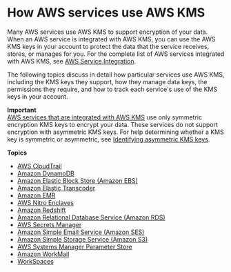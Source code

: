 # How AWS services use AWS KMS<a name="service-integration"></a>

Many AWS services use AWS KMS to support encryption of your data\. When an AWS service is integrated with AWS KMS, you can use the AWS KMS keys in your account to protect the data that the service receives, stores, or manages for you\. For the complete list of AWS services integrated with AWS KMS, see [AWS Service Integration](https://aws.amazon.com/kms/features/#AWS_Service_Integration)\.

The following topics discuss in detail how particular services use AWS KMS, including the KMS keys they support, how they manage data keys, the permissions they require, and how to track each service's use of the KMS keys in your account\.

**Important**  
[AWS services that are integrated with AWS KMS](https://aws.amazon.com/kms/features/#AWS_Service_Integration) use only symmetric encryption KMS keys to encrypt your data\. These services do not support encryption with asymmetric KMS keys\. For help determining whether a KMS key is symmetric or asymmetric, see [Identifying asymmetric KMS keys](find-symm-asymm.md)\.

**Topics**
+ [AWS CloudTrail](services-cloudtrail.md)
+ [Amazon DynamoDB](services-dynamodb.md)
+ [Amazon Elastic Block Store \(Amazon EBS\)](services-ebs.md)
+ [Amazon Elastic Transcoder](services-et.md)
+ [Amazon EMR](services-emr.md)
+ [AWS Nitro Enclaves](services-nitro-enclaves.md)
+ [Amazon Redshift](services-redshift.md)
+ [Amazon Relational Database Service \(Amazon RDS\)](services-rds.md)
+ [AWS Secrets Manager](services-secrets-manager.md)
+ [Amazon Simple Email Service \(Amazon SES\)](services-ses.md)
+ [Amazon Simple Storage Service \(Amazon S3\)](services-s3.md)
+ [AWS Systems Manager Parameter Store](services-parameter-store.md)
+ [Amazon WorkMail](services-wm.md)
+ [WorkSpaces](services-workspaces.md)